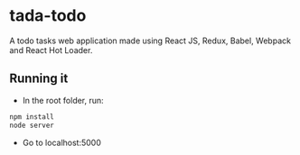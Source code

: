 # tada-todo

A todo tasks web application made using React JS, Redux, Babel, Webpack and React Hot Loader.

## Running it

- In the root folder, run:
```javascript
npm install
node server
```

- Go to localhost:5000